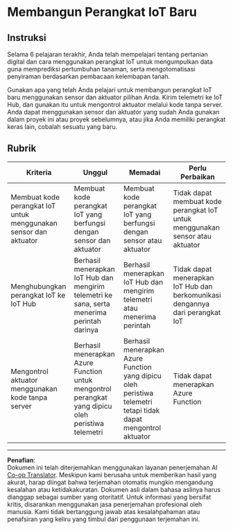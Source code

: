 <!--
CO_OP_TRANSLATOR_METADATA:
{
  "original_hash": "34010c663d96d5f419eda6ac2366a78d",
  "translation_date": "2025-08-27T22:10:42+00:00",
  "source_file": "2-farm/lessons/6-keep-your-plant-secure/assignment.md",
  "language_code": "id"
}
-->
# Membangun Perangkat IoT Baru

## Instruksi

Selama 6 pelajaran terakhir, Anda telah mempelajari tentang pertanian digital dan cara menggunakan perangkat IoT untuk mengumpulkan data guna memprediksi pertumbuhan tanaman, serta mengotomatisasi penyiraman berdasarkan pembacaan kelembapan tanah.

Gunakan apa yang telah Anda pelajari untuk membangun perangkat IoT baru menggunakan sensor dan aktuator pilihan Anda. Kirim telemetri ke IoT Hub, dan gunakan itu untuk mengontrol aktuator melalui kode tanpa server. Anda dapat menggunakan sensor dan aktuator yang sudah Anda gunakan dalam proyek ini atau proyek sebelumnya, atau jika Anda memiliki perangkat keras lain, cobalah sesuatu yang baru.

## Rubrik

| Kriteria | Unggul | Memadai | Perlu Perbaikan |
| -------- | ------- | -------- | --------------- |
| Membuat kode perangkat IoT untuk menggunakan sensor dan aktuator | Membuat kode perangkat IoT yang berfungsi dengan sensor dan aktuator | Membuat kode perangkat IoT yang berfungsi dengan sensor atau aktuator | Tidak dapat membuat kode perangkat IoT untuk menggunakan sensor atau aktuator |
| Menghubungkan perangkat IoT ke IoT Hub | Berhasil menerapkan IoT Hub dan mengirim telemetri ke sana, serta menerima perintah darinya | Berhasil menerapkan IoT Hub dan mengirim telemetri atau menerima perintah | Tidak dapat menerapkan IoT Hub dan berkomunikasi dengannya dari perangkat IoT |
| Mengontrol aktuator menggunakan kode tanpa server | Berhasil menerapkan Azure Function untuk mengontrol perangkat yang dipicu oleh peristiwa telemetri | Berhasil menerapkan Azure Function yang dipicu oleh peristiwa telemetri tetapi tidak dapat mengontrol aktuator | Tidak dapat menerapkan Azure Function |

---

**Penafian**:  
Dokumen ini telah diterjemahkan menggunakan layanan penerjemahan AI [Co-op Translator](https://github.com/Azure/co-op-translator). Meskipun kami berusaha untuk memberikan hasil yang akurat, harap diingat bahwa terjemahan otomatis mungkin mengandung kesalahan atau ketidakakuratan. Dokumen asli dalam bahasa aslinya harus dianggap sebagai sumber yang otoritatif. Untuk informasi yang bersifat kritis, disarankan menggunakan jasa penerjemahan profesional oleh manusia. Kami tidak bertanggung jawab atas kesalahpahaman atau penafsiran yang keliru yang timbul dari penggunaan terjemahan ini.